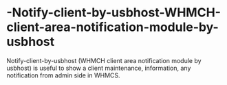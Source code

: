 # -Notify-client-by-usbhost-WHMCH-client-area-notification-module-by-usbhost
Notify-client-by-usbhost (WHMCH client area notification module by usbhost)  is useful to show a client maintenance, information, any notification from admin side in WHMCS.
